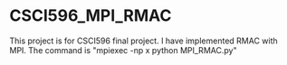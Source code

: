 # CSCI596_MPI_RMAC

This project is for CSCI596 final project. I have implemented RMAC with MPI.
The command is "mpiexec -np x python MPI_RMAC.py"
